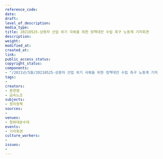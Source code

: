 ```yaml
---
reference_code: 
date: 
draft: 
level_of_description: 
media_type: 
title: 20210525-상용차 산업 위기 극복을 위한 정책대안 수립 촉구 노동계 기자회견
description: 
weight: 
modified_at: 
created_at: 
link: 
public_access_status: 
copyright_status: 
components:
- "/2021년/5월/20210525-상용차 산업 위기 극복을 위한 정책대안 수립 촉구 노동계 기자회견/_5D40027.jpg"
tags:
- 
creators:
- 총연맹
- 금속노조
subjects:
- 정치정책
sources:
- 
venues:
- 청와대분수대
events:
- 기자회견
culture_workers:
- 
issues:
- 
---
```

